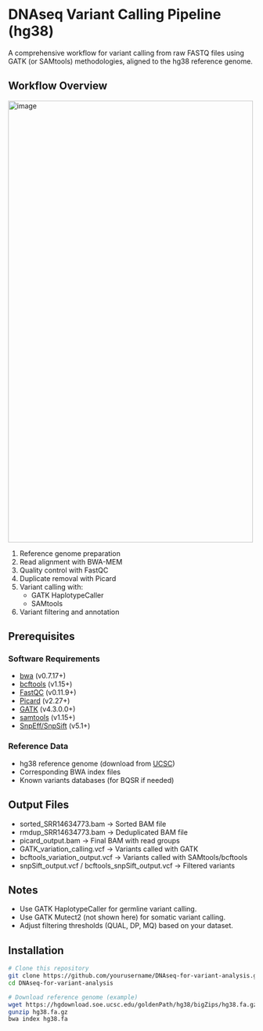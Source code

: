 # DNAseq Variant Calling Pipeline (hg38)

A comprehensive workflow for variant calling from raw FASTQ files using GATK (or SAMtools) methodologies, aligned to the hg38 reference genome.

## Workflow Overview

<img width="500" height="900" alt="image" src="https://github.com/user-attachments/assets/581e2882-ee53-463d-9cb6-63cbe9be277d"/>

1. Reference genome preparation
2. Read alignment with BWA-MEM
3. Quality control with FastQC
4. Duplicate removal with Picard
5. Variant calling with:
   - GATK HaplotypeCaller
   - SAMtools
6. Variant filtering and annotation

## Prerequisites

### Software Requirements
- [bwa](http://bio-bwa.sourceforge.net/) (v0.7.17+)
- [bcftools](http://www.htslib.org/) (v1.15+)
- [FastQC](https://www.bioinformatics.babraham.ac.uk/projects/fastqc/) (v0.11.9+)
- [Picard](https://broadinstitute.github.io/picard/) (v2.27+)
- [GATK](https://gatk.broadinstitute.org/) (v4.3.0.0+)
- [samtools](http://www.htslib.org/) (v1.15+)
- [SnpEff/SnpSift](https://pcingola.github.io/SnpEff/) (v5.1+)

### Reference Data
- hg38 reference genome (download from [UCSC](https://hgdownload.soe.ucsc.edu/goldenPath/hg38/bigZips/))
- Corresponding BWA index files
- Known variants databases (for BQSR if needed)

## Output Files

- sorted_SRR14634773.bam → Sorted BAM file
- rmdup_SRR14634773.bam → Deduplicated BAM file
- picard_output.bam → Final BAM with read groups
- GATK_variation_calling.vcf → Variants called with GATK
- bcftools_variation_output.vcf → Variants called with SAMtools/bcftools
- snpSift_output.vcf / bcftools_snpSift_output.vcf → Filtered variants

## Notes

- Use GATK HaplotypeCaller for germline variant calling.
- Use GATK Mutect2 (not shown here) for somatic variant calling.
- Adjust filtering thresholds (QUAL, DP, MQ) based on your dataset. 

## Installation

```bash
# Clone this repository
git clone https://github.com/yourusername/DNAseq-for-variant-analysis.git
cd DNAseq-for-variant-analysis

# Download reference genome (example)
wget https://hgdownload.soe.ucsc.edu/goldenPath/hg38/bigZips/hg38.fa.gz
gunzip hg38.fa.gz
bwa index hg38.fa
